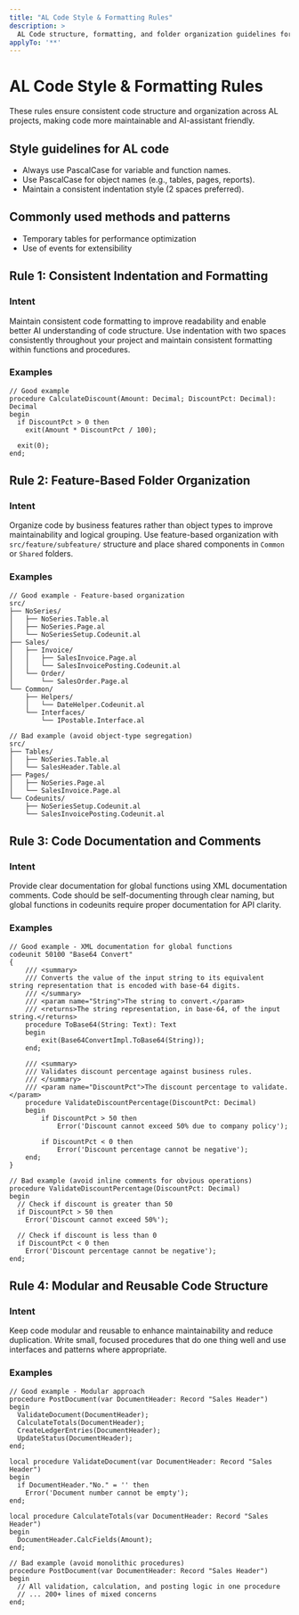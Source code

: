 ```yaml
---
title: "AL Code Style & Formatting Rules"
description: >
  AL Code structure, formatting, and folder organization guidelines for AL development
applyTo: '**'
---
```


# AL Code Style & Formatting Rules

These rules ensure consistent code structure and organization across AL projects, making code more maintainable and AI-assistant friendly.

## Style guidelines for AL code
  - Always use PascalCase for variable and function names.
  - Use PascalCase for object names (e.g., tables, pages, reports).
  - Maintain a consistent indentation style (2 spaces preferred).

## Commonly used methods and patterns
  - Temporary tables for performance optimization
  - Use of events for extensibility

## Rule 1: Consistent Indentation and Formatting

### Intent
Maintain consistent code formatting to improve readability and enable better AI understanding of code structure. Use indentation with two spaces consistently throughout your project and maintain consistent formatting within functions and procedures.

### Examples

```al
// Good example
procedure CalculateDiscount(Amount: Decimal; DiscountPct: Decimal): Decimal
begin
  if DiscountPct > 0 then
    exit(Amount * DiscountPct / 100);
    
  exit(0);
end;
```

## Rule 2: Feature-Based Folder Organization

### Intent
Organize code by business features rather than object types to improve maintainability and logical grouping. Use feature-based organization with `src/feature/subfeature/` structure and place shared components in `Common` or `Shared` folders.

### Examples

```
// Good example - Feature-based organization
src/
├── NoSeries/
│   ├── NoSeries.Table.al
│   ├── NoSeries.Page.al
│   └── NoSeriesSetup.Codeunit.al
├── Sales/
│   ├── Invoice/
│   │   ├── SalesInvoice.Page.al
│   │   └── SalesInvoicePosting.Codeunit.al
│   └── Order/
│       └── SalesOrder.Page.al
└── Common/
    ├── Helpers/
    │   └── DateHelper.Codeunit.al
    └── Interfaces/
        └── IPostable.Interface.al
```

```
// Bad example (avoid object-type segregation)
src/
├── Tables/
│   ├── NoSeries.Table.al
│   └── SalesHeader.Table.al
├── Pages/
│   ├── NoSeries.Page.al
│   └── SalesInvoice.Page.al
└── Codeunits/
    ├── NoSeriesSetup.Codeunit.al
    └── SalesInvoicePosting.Codeunit.al
```

## Rule 3: Code Documentation and Comments

### Intent
Provide clear documentation for global functions using XML documentation comments. Code should be self-documenting through clear naming, but global functions in codeunits require proper documentation for API clarity.

### Examples

```al
// Good example - XML documentation for global functions
codeunit 50100 "Base64 Convert"
{
    /// <summary>
    /// Converts the value of the input string to its equivalent string representation that is encoded with base-64 digits.
    /// </summary>
    /// <param name="String">The string to convert.</param>
    /// <returns>The string representation, in base-64, of the input string.</returns>
    procedure ToBase64(String: Text): Text
    begin
        exit(Base64ConvertImpl.ToBase64(String));
    end;

    /// <summary>
    /// Validates discount percentage against business rules.
    /// </summary>
    /// <param name="DiscountPct">The discount percentage to validate.</param>
    procedure ValidateDiscountPercentage(DiscountPct: Decimal)
    begin
        if DiscountPct > 50 then
            Error('Discount cannot exceed 50% due to company policy');
            
        if DiscountPct < 0 then
            Error('Discount percentage cannot be negative');
    end;
}
```

```al
// Bad example (avoid inline comments for obvious operations)
procedure ValidateDiscountPercentage(DiscountPct: Decimal)
begin
  // Check if discount is greater than 50
  if DiscountPct > 50 then
    Error('Discount cannot exceed 50%');
    
  // Check if discount is less than 0
  if DiscountPct < 0 then
    Error('Discount percentage cannot be negative');
end;
```

## Rule 4: Modular and Reusable Code Structure

### Intent
Keep code modular and reusable to enhance maintainability and reduce duplication. Write small, focused procedures that do one thing well and use interfaces and patterns where appropriate.

### Examples

```al
// Good example - Modular approach
procedure PostDocument(var DocumentHeader: Record "Sales Header")
begin
  ValidateDocument(DocumentHeader);
  CalculateTotals(DocumentHeader);
  CreateLedgerEntries(DocumentHeader);
  UpdateStatus(DocumentHeader);
end;

local procedure ValidateDocument(var DocumentHeader: Record "Sales Header")
begin
  if DocumentHeader."No." = '' then
    Error('Document number cannot be empty');
end;

local procedure CalculateTotals(var DocumentHeader: Record "Sales Header")
begin
  DocumentHeader.CalcFields(Amount);
end;
```

```al
// Bad example (avoid monolithic procedures)
procedure PostDocument(var DocumentHeader: Record "Sales Header")
begin
  // All validation, calculation, and posting logic in one procedure
  // ... 200+ lines of mixed concerns
end;
``` 